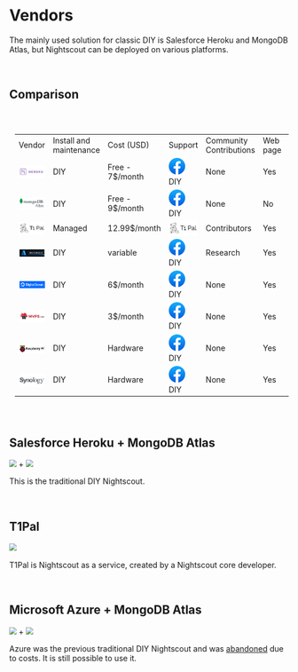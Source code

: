 # Vendors

The mainly used solution for classic DIY is Salesforce Heroku and MongoDB Atlas, but Nightscout can be deployed on various platforms.

</br>

## Comparison



<table style="padding:10px">
    <tr>
        <td>Vendor</td>
        <td>Install and</br>maintenance</td>
    	<td>Cost (USD)</td>
        <td>Support</td>
		<td>Community</br>Contributions</td>
        <td>Web page</td>
        <td>Database</td>
        <td>Complexity</td>
    </tr>
    <tr>
        <td><img src="./img/Heroku.png" align="center"></td>
        <td>DIY</td>
    	<td>Free -</br>7$/month</td>
        <td><img src="./img/Facebook.png"> DIY</td>
		<td>None</td>
        <td>Yes</td>
        <td>No</td>
        <td>Medium</td>
    </tr>
    <tr>
        <td><img src="./img/Atlas.png" align="center"></td>
        <td>DIY</td>
    	<td>Free -</br>9$/month</td>
        <td><img src="./img/Facebook.png"> DIY</td>
		<td>None</td>
        <td>No</td>
        <td>Yes</td>
        <td>Medium</td>
    </tr>
    <tr>
        <td><img src="./img/T1Pal.png" align="center"></td>
        <td>Managed</td>
    	<td>12.99$/month</td>
        <td><img src="./img/T1Pal.png" align="center"></td>
		<td>Contributors</td>
        <td>Yes</td>
        <td>Yes</td>
        <td>Low</td>
    </tr>
    <tr>
        <td><img src="./img/Azure.png" align="center"></td>
        <td>DIY</td>
    	<td>variable</td>
        <td><img src="./img/Facebook.png"> DIY</td>
		<td>Research</td>
        <td>Yes</td>
        <td>No</td>
        <td>High</td>
    </tr>
    <tr>
        <td><img src="./img/DO.png" align="center"></td>
        <td>DIY</td>
    	<td>6$/month</td>
        <td><img src="./img/Facebook.png"> DIY</td>
		<td>None</td>
        <td>Yes</td>
        <td>Yes</td>
        <td>High</td>
    </tr>
    <tr>
        <td><img src="./img/MVPS.png" align="center"></td>
        <td>DIY</td>
    	<td>3$/month</td>
        <td><img src="./img/Facebook.png"> DIY</td>
		<td>None</td>
        <td>Yes</td>
        <td>Yes</td>
        <td>High</td>
    </tr>
    <tr>
        <td><img src="./img/RPi.png" align="center"></td>
        <td>DIY</td>
    	<td>Hardware</td>
        <td><img src="./img/Facebook.png"> DIY</td>
		<td>None</td>
        <td>Yes</td>
        <td>Yes</td>
        <td>High</td>
    </tr>
    <tr>
        <td><img src="./img/Synology.png" align="center"></td>
        <td>DIY</td>
    	<td>Hardware</td>
        <td><img src="./img/Facebook.png"> DIY</td>
		<td>None</td>
        <td>Yes</td>
        <td>Yes</td>
        <td>High</td>
    </tr>
</table>


</br>

## Salesforce Heroku + MongoDB Atlas

<img src="../../vendors/img/Heroku.png" style="zoom:80%;" /> + <img src="../../vendors/img/Atlas.png" style="zoom:80%;" />

This is the traditional DIY Nightscout.

</br>

## T1Pal

<img src="../../vendors/img/T1Pal.png" style="zoom:80%;" />

T1Pal is Nightscout as a service, created by a Nightscout core developer.

</br>

## Microsoft Azure + MongoDB Atlas

<img src="../../vendors/img/Azure.png" style="zoom:80%;" /> + <img src="../../vendors/img/Atlas.png" style="zoom:80%;" />

Azure was the previous traditional DIY Nightscout and was [abandoned](https://github.com/nightscout/cgm-remote-monitor/issues/4798) due to costs. It is still possible to use it.

</br>

